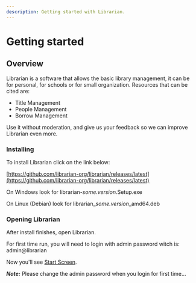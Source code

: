 ```yaml
---
description: Getting started with Librarian.
---
```


# Getting started

## Overview

Librarian is a software that allows the basic library management, it can be for personal, for schools or for small organization. Resources that can be cited are:

* Title Management
* People Management
* Borrow Management

Use it without moderation, and give us your feedback so we can improve Librarian even more.

### Installing

To install Librarian click on the link below:

[https://github.com/librarian-org/librarian/releases/latest](https://github.com/librarian-org/librarian/releases/latest)

On Windows look for librarian-_some.version_.Setup.exe

On Linux (Debian) look for librarian\__some.version_\_amd64.deb

### Opening Librarian

After install finishes, open Librarian.

For first time run, you will need to login with admin password witch is: admin@librarian

Now you'll see [Start Screen](start-screen.md).

_**Note:**_ Please change the admin password when you login for first time...
